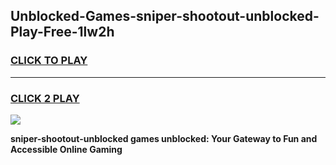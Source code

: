 
## Unblocked-Games-sniper-shootout-unblocked-Play-Free-1lw2h
<h3>
<a href="https://premium76.site?title=sniper-shootout-unblocked&ref=10A">CLICK TO PLAY</a></h3>
<hr>

<h3>
<a href="https://premium76.site?title=sniper-shootout-unblocked&ref=10A">CLICK 2 PLAY</a>
  
</h3>

<a href="https://premium76.site?title=sniper-shootout-unblocked&ref=10A"><img src="https://clearcache.store/games.png"></a>


**sniper-shootout-unblocked games unblocked: Your Gateway to Fun and Accessible Online Gaming**

